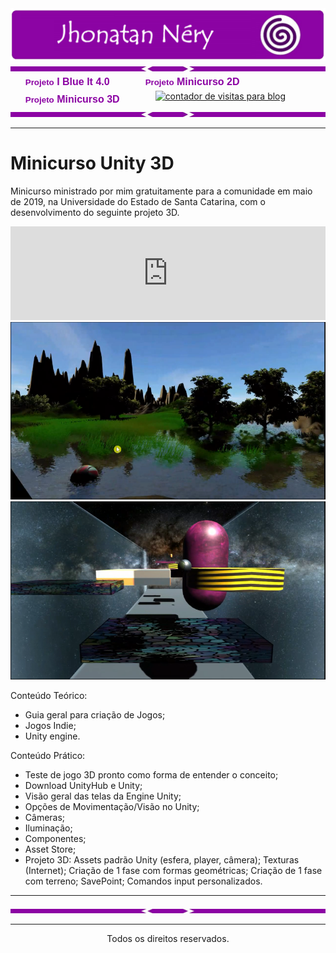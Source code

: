 <center>
<img src="https://raw.githubusercontent.com/jhonatantcn/Portfolio/main/Design/Logo.png?token=AKDSSB4M6B463TDIPY2GOGLAEI35Q" />
</center>

<!-- <p>Portfólio de Jhonatan Néry com os principais trabalhos desenvolvidos, exceto os projetos que envolvem direitos autorais privados.</p> -->

<img src="https://raw.githubusercontent.com/jhonatantcn/Portfolio/main/Design/Separador.jpg?token=AKDSSB63N365GDNN2KY6O5LAEIORS" />

<style type="text/css">
<!--
#page-bar {
margin: 0;
}

#page-bar ul {
list-style-position: inside;
list-style-image: none;
list-style-type: none;
}

#page-bar li {
float:left;
display:block;
list-style-position: inside;
list-style-image: none;
list-style-type: none;
margin: 0px;
padding: 0px;
}

#page-bar li a{
margin: 0px;
color:#8b03a3;
font-weight: bold;
display:block;
text-decoration: none;
width:auto;
text-align: center;
font-family: Arial, Helvetica, sans-serif;
font-size: 12pt;
padding-top: 5px;
padding-bottom: 5px;
padding-right: 57px;
}

#page-bar li a:hover {
color: #000000;
font-weight: bold;}
-->
</style>


<ul id="page-bar">
<li><a href="./iblueit" class="button">
  <small>Projeto</small>
    I Blue It 4.0
</a></li>

<li><a href="./minicurso2D" class="button">
  <small>Projeto</small>
    Minicurso 2D
</a></li>

<li><a href="./minicurso3D" class="button">
  <small>Projeto</small>
    Minicurso 3D
</a></li>
</ul>

<!-- CONTADOR DE VISITAS -->
<div id="sfcjj1a15uw8b63ksdkylrl2xj2atgftcng"></div>
<script type="text/javascript" src="https://counter8.stat.ovh/private/counter.js?c=jj1a15uw8b63ksdkylrl2xj2atgftcng&down=async" async></script>
<noscript><a href="https://www.webcontadores.com" title="contador de visitas para blog"><img src="https://counter8.stat.ovh/private/webcontadores.php?c=jj1a15uw8b63ksdkylrl2xj2atgftcng" border="0" title="contador de visitas para blog" alt="contador de visitas para blog"></a></noscript>
<!-- CONTADOR DE VISITAS -->


<img src="https://raw.githubusercontent.com/jhonatantcn/Portfolio/main/Design/Separador.jpg?token=AKDSSB63N365GDNN2KY6O5LAEIORS" />
<hr />


# Minicurso Unity 3D
Minicurso ministrado por mim gratuitamente para a comunidade em maio de 2019, na Universidade do Estado de Santa Catarina, com o desenvolvimento do seguinte projeto 3D.

<center>
<section id="video" class="video">
  <iframe width="100%" src="https://www.youtube.com/embed/0Io-3Kh73TI?showinfo=0" frameborder="0" allowfullscreen></iframe>
</section>
</center>

<center>
<img src="https://raw.githubusercontent.com/jhonatantcn/Portfolio/main/Projeto%203D%20Minicurso/3DCapa.png?token=AKDSSBYWEAFEYRJMBCYJKYDAEIPE6"/>
</center>

<center>
<img src="https://raw.githubusercontent.com/jhonatantcn/Portfolio/main/Projeto%203D%20Minicurso/3D.png?token=AKDSSB7Q3EEMJC7H7TUXXM3AEIPGU"/>
</center>

Conteúdo Teórico: 
-	Guia geral para criação de Jogos;
-	Jogos Indie;
-	Unity engine.

Conteúdo Prático:
-	Teste de jogo 3D pronto como forma de entender o conceito;
-	Download UnityHub e Unity;
-	Visão geral das telas da Engine Unity;
-	Opções de Movimentação/Visão no Unity;
-	Câmeras;
-	Iluminação;
-	Componentes;
-	Asset Store;
-	Projeto 3D: Assets padrão Unity (esfera, player, câmera); Texturas (Internet); Criação de 1 fase com formas geométricas; Criação de 1 fase com terreno; SavePoint; Comandos input personalizados.

<hr />
<img src="https://raw.githubusercontent.com/jhonatantcn/Portfolio/main/Design/Separador.jpg?token=AKDSSB63N365GDNN2KY6O5LAEIORS"/>
<hr />

<center>Todos os direitos reservados.</center>

<!-- <link rel="stylesheet" id="jhonatan-css" href="adic/css/jhonatan.css" type="text/css" media="all" /> -->